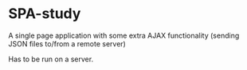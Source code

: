 # SPA-study
A single page application with some extra AJAX functionality (sending JSON files to/from a remote server)

Has to be run on a server.